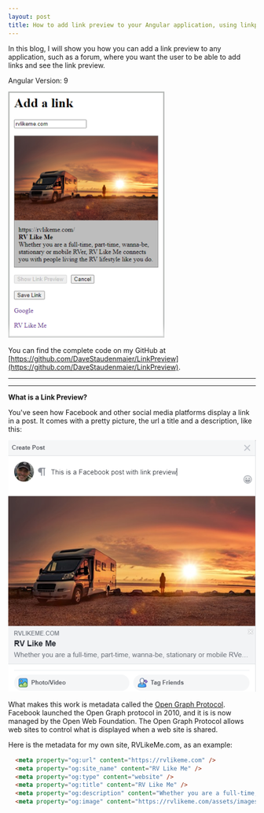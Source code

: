 ```yaml
---
layout: post
title: How to add link preview to your Angular application, using linkpreview.net
---
```


In this blog, I will show you how you can add a link preview to any application, such as a forum, where you want the user to be able to add links and see the link preview.

Angular Version: 9

<img src="/images/link-preview.png" height="500px">

You can find the complete code on my GitHub at [https://github.com/DaveStaudenmaier/LinkPreview](https://github.com/DaveStaudenmaier/LinkPreview).

----
****

**What is a Link Preview?**

You've seen how Facebook and other social media platforms display a link in a post.  It comes with a pretty picture, the url a title and a description, like this: 

![Facebook Example](/images/link-preview-fb.png)

What makes this work is metadata called the [Open Graph Protocol](https://ogp.me/#:~:text=Introduction,any%20other%20object%20on%20Facebook.).  Facebook launched the Open Graph protocol in 2010, and it is is now managed by the Open Web Foundation.  The Open Graph Protocol allows web sites to control what is displayed when a web site is shared.  

Here is the metadata for my own site, RVLikeMe.com, as an example:

```html
  <meta property="og:url" content="https://rvlikeme.com" />
  <meta property="og:site_name" content="RV Like Me" />
  <meta property="og:type" content="website" />
  <meta property="og:title" content="RV Like Me" />
  <meta property="og:description" content="Whether you are a full-time, part-time, wanna-be, stationary or mobile RVer, RV Like Me connects you with people living the RV lifestyle like you do." />
  <meta property="og:image" content="https://rvlikeme.com/assets/images/rvlikeme.jpg" />
```
